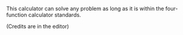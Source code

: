 <!---
This calculator was made with help from BroCode (@BroCodez)
--->

This calculator can solve any problem as long as it is within the four-function calculator standards.

(Credits are in the editor)
